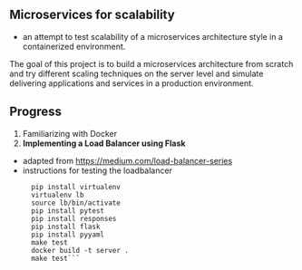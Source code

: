 ## Microservices for scalability
- an attempt to test scalability of a microservices architecture style in a containerized environment. 

The goal of this project is to build a microservices architecture from scratch and try different scaling techniques on the server level and simulate delivering applications and services in a production environment. 

## Progress 
1. Familiarizing with Docker
2. **Implementing a Load Balancer using Flask**
  - adapted from https://medium.com/load-balancer-series
  - instructions for testing the loadbalancer
      ```
        pip install virtualenv
        virtualenv lb
        source lb/bin/activate
        pip install pytest
        pip install responses
        pip install flask
        pip install pyyaml
        make test
        docker build -t server .
        make test```
